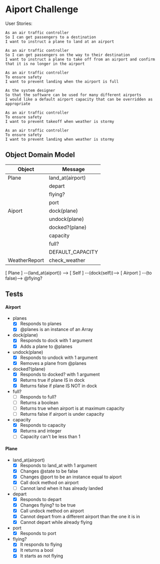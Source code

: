 # Aiport Challenge

User Stories:
```
As an air traffic controller 
So I can get passengers to a destination 
I want to instruct a plane to land at an airport

As an air traffic controller 
So I can get passengers on the way to their destination 
I want to instruct a plane to take off from an airport and confirm that it is no longer in the airport

As an air traffic controller 
To ensure safety 
I want to prevent landing when the airport is full 

As the system designer
So that the software can be used for many different airports
I would like a default airport capacity that can be overridden as appropriate

As an air traffic controller 
To ensure safety 
I want to prevent takeoff when weather is stormy 

As an air traffic controller 
To ensure safety 
I want to prevent landing when weather is stormy 
```

## Object Domain Model

| Object | Message |
| ---   | --- |
| Plane | land_at(airport) |
| | depart  |
| | flying? |
| | port |
| Aiport | dock(plane) |
| | undock(plane) |
| |docked?(plane)    |
| | capacity |
| | full? |
| | DEFAULT_CAPACITY |
| WeatherReport | check_weather |

[ Plane ] --(land_at(aiport)) --> [ Self ] --(dock(self))--> [ Airport ]
                                           --(to false)--> @flying?

## Tests

#### Airport
- planes
  - [x] Responds to planes
  - [x] @planes is an instance of an Array
- dock(plane)
  - [x] Responds to dock with 1 argument
  - [x] Adds a plane to @planes
- undock(plane)
  - [x] Responds to undock with 1 argument
  - [x] Removes a plane from @planes
- docked?(plane)
  - [x] Responds to docked? with 1 argument
  - [x] Returns true if plane IS in dock
  - [x] Returns false if plane IS NOT in dock
- full?
  - [ ] Responds to full?
  - [ ] Returns a boolean
  - [ ] Returns true when airport is at maximum capacity
  - [ ] Returns false if airport is under capacity
- capacity
  - [x] Responds to capacity
  - [x] Returns and integer
  - [ ] Capacity can't be less than 1

#### Plane
- land_at(airport)
  - [x] Responds to land_at with 1 argument
  - [x] Changes @state to be false
  - [x] Changes @port to be an instance equal to aiport
  - [x] Call dock method on airport
  - [ ] Cannot land when it has already landed
- depart
  - [x] Responds to depart
  - [x] Changes flying? to be true
  - [x] Call undock method on airport
  - [x] Cannot depart from a different airport than the one it is in
  - [x] Cannot depart while already flying
- port
  - [x] Responds to port
- flying?
  - [x] It responds to flying
  - [x] It returns a bool
  - [x] It starts as not flying
